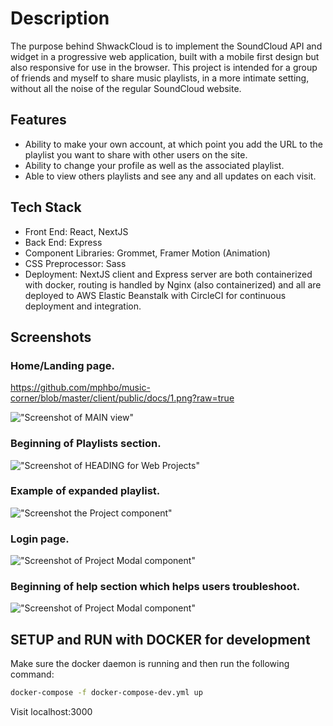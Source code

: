 # Description

The purpose behind ShwackCloud is to implement the SoundCloud API
and widget in a progressive web application, built with a mobile first design but also responsive for use in the browser. This project is intended for a group of friends and myself to share music playlists, in a more intimate setting, without all the noise of the regular SoundCloud website.

## Features

- Ability to make your own account, at which point you add the URL to the playlist you want to share with other users on the site.
- Ability to change your profile as well as the associated playlist.
- Able to view others playlists and see any and all updates on each visit.

## Tech Stack

- Front End: React, NextJS
- Back End: Express
- Component Libraries: Grommet, Framer Motion (Animation)
- CSS Preprocessor: Sass
- Deployment: NextJS client and Express server are both containerized with docker, routing is handled by Nginx (also containerized) and all are deployed to AWS Elastic Beanstalk with CircleCI for continuous deployment and integration.

## Screenshots

### Home/Landing page.

https://github.com/mphbo/music-corner/blob/master/client/public/docs/1.png?raw=true

!["Screenshot of MAIN view"](https://github.com/mphbo/music-corner/blob/master/client/public/docs/1.png)

### Beginning of Playlists section.

!["Screenshot of HEADING for Web Projects"](https://github.com/mphbo/music-corner/blob/master/client/public/docs/2.png)

### Example of expanded playlist.

!["Screenshot the Project component"](https://github.com/mphbo/music-corner/blob/master/client/public/docs/3.png)

### Login page.

!["Screenshot of Project Modal component"](https://github.com/mphbo/music-corner/blob/master/client/public/docs/4.png)

### Beginning of help section which helps users troubleshoot.

!["Screenshot of Project Modal component"](https://github.com/mphbo/music-corner/blob/master/client/public/docs/5.png)

## SETUP and RUN with DOCKER for development

Make sure the docker daemon is running and then run the following command:

```sh
docker-compose -f docker-compose-dev.yml up
```

Visit localhost:3000
